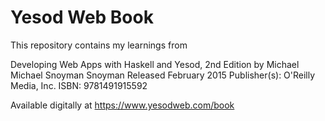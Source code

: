 # Yesod Web Book

This repository contains my learnings from

Developing Web Apps with Haskell and Yesod, 2nd Edition
by Michael Michael Snoyman Snoyman
Released February 2015
Publisher(s): O'Reilly Media, Inc.
ISBN: 9781491915592

Available digitally at https://www.yesodweb.com/book